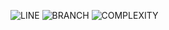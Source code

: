 ![LINE](https://img.shields.io/badge/line--coverage-99%25-brightgreen.svg)
![BRANCH](https://img.shields.io/badge/branch--coverage-86%25-brightgreen.svg)
![COMPLEXITY](https://img.shields.io/badge/complexity-2.09-brightgreen.svg)
